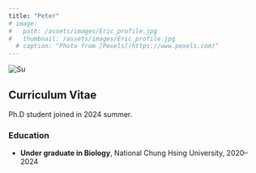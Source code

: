 ```yaml
---
title: "Peter"
# image: 
#   path: /assets/images/Eric_profile.jpg
#   thumbnail: /assets/images/Eric_profile.jpg
  # caption: "Photo from [Pexels](https://www.pexels.com)"
---
```


<img src="{{ '/assets/images/peter.jpg' | relative_url }}" alt="Su" style="max-width: 300px; height: auto;">

## Curriculum Vitae
Ph.D student joined in 2024 summer.

### Education
- **Under graduate in Biology**, National Chung Hsing University, 2020–2024

<!-- ### Experience
- **Research Assistant**, XYZ Lab, 2018–Present
  - Conducted research on scRNA-seq and transcriptomics.

### Publications
- **Chen, B.J., et al.** (2021). "Title of Paper." *Jou -->